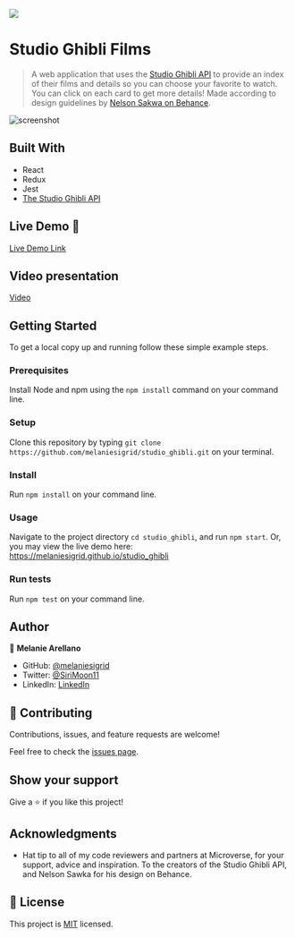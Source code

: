 ![](https://img.shields.io/badge/Microverse-blueviolet)

# Studio Ghibli Films

> A web application that uses the [Studio Ghibli API](https://ghibliapi.herokuapp.com/#) to provide an index of their films and details so you can choose your favorite to watch. You can click on each card to get more details! Made according to design guidelines by [Nelson Sakwa on Behance](https://www.behance.net/gallery/31579789/Ballhead-App-%28Free-PSDs%29).

![screenshot](./ghibli_screenshot.gif)

## Built With

- React
- Redux
- Jest
- [The Studio Ghibli API](https://ghibliapi.herokuapp.com/#)

## Live Demo 🚀

[Live Demo Link](https://melaniesigrid.github.io/studio_ghibli)

## Video presentation
[Video](https://www.loom.com/share/2b36ce2b4ffa41b0a4ca1f0eb290e72f)

## Getting Started

To get a local copy up and running follow these simple example steps.

### Prerequisites
Install Node and npm using the `npm install` command on your command line.

### Setup
Clone this repository by typing `git clone https://github.com/melaniesigrid/studio_ghibli.git` on your terminal.

### Install
Run `npm install` on your command line.

### Usage
Navigate to the project directory `cd studio_ghibli`, and run `npm start`. Or, you may view the live demo here: https://melaniesigrid.github.io/studio_ghibli

### Run tests
Run `npm test` on your command line.

## Author

👤 **Melanie Arellano**

- GitHub: [@melaniesigrid](https://github.com/melaniesigrid)
- Twitter: [@SiriMoon11](https://twitter.com/SiriMoon11)
- LinkedIn: [LinkedIn](https://www.linkedin.com/in/melaniesigrid/)

## 🤝 Contributing

Contributions, issues, and feature requests are welcome!

Feel free to check the [issues page](../../issues/).

## Show your support

Give a ⭐️ if you like this project!

## Acknowledgments

- Hat tip to all of my code reviewers and partners at Microverse, for your support, advice and inspiration. To the creators of the Studio Ghibli API, and Nelson Sawka for his design on Behance.

## 📝 License

This project is [MIT](./MIT.md) licensed.
